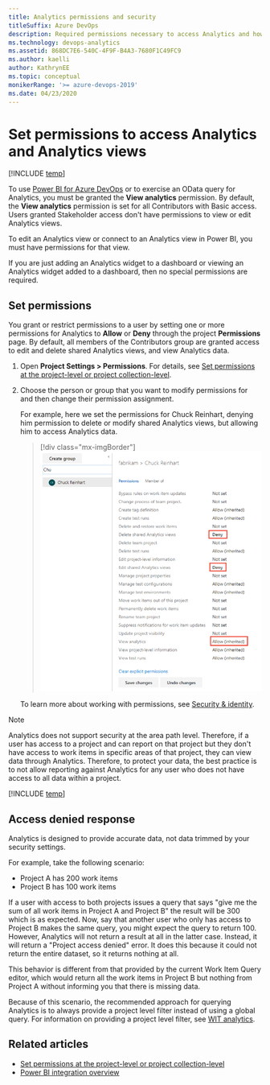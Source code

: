 ```yaml
---
title: Analytics permissions and security
titleSuffix: Azure DevOps     
description: Required permissions necessary to access Analytics and how to handle project access denied errors
ms.technology: devops-analytics
ms.assetid: 868DC7E6-540C-4F9F-B4A3-7680F1C49FC9
ms.author: kaelli
author: KathrynEE
ms.topic: conceptual
monikerRange: '>= azure-devops-2019'
ms.date: 04/23/2020
---
```



# Set permissions to access Analytics and Analytics views

[!INCLUDE [temp](../includes/version-azure-devops.md)]

To use [Power BI for Azure DevOps](overview.md) or to exercise an OData query for Analytics, you must be granted the **View analytics** permission. By default, the **View analytics** permission is set for all Contributors with Basic access. Users granted Stakeholder access don't have permissions to view or edit Analytics views.  

To edit an Analytics view or connect to an Analytics view in Power BI, you must have permissions for that view. 

If you are just adding an Analytics widget to a dashboard or viewing an Analytics widget added to a dashboard, then no special permissions are required. 

## Set permissions 

You grant or restrict permissions to a user by setting one or more permissions for Analytics to **Allow** or **Deny** through the project **Permissions** page. By default, all members of the Contributors group are granted access to edit and delete shared Analytics views, and view Analytics data.  
  
1. Open **Project Settings > Permissions**. For details, see [Set permissions at the project-level or project collection-level](../../organizations/security/set-project-collection-level-permissions.md). 
  
1. Choose the person or group that you want to modify permissions for and then change their permission assignment. 

	For example, here we set the permissions for Chuck Reinhart, denying him permission to delete or modify shared Analytics views, but allowing him to access Analytics data. 

	> [!div class="mx-imgBorder"]  
	> ![Project Settings>Security>User>Permissions dialog, set Analytics permissions](media/analytics-security-permissions.png) 

	To learn more about working with permissions, see [Security & identity](../../organizations/security/about-security-identity.md).

> [!NOTE]  
> Analytics does not support security at the area path level. Therefore, if a user has access to a project and can report on that project but they don't have access to work items in specific areas of that project, they can view data through Analytics. Therefore, to protect your data, the best practice is to not allow reporting against Analytics for any user who does not have access to all data within a project.  


[!INCLUDE [temp](includes/manage-shared-view-permissions.md)]


<a name="access-denied"></a>

## Access denied response 

Analytics is designed to provide accurate data, not data trimmed by your security settings.  

For example, take the following scenario:

- Project A has 200 work items  
- Project B has 100 work items  

If a user with access to both projects issues a query that says "give me the sum of all work items in Project A
and Project B" the result will be 300 which is as expected. Now, say that another user who only has access to
Project B makes the same query, you might expect the query to return 100. However, Analytics will not return
a result at all in the latter case. Instead, it will return a "Project access denied" error. It does this because it could not return the entire dataset, so it returns nothing at all.  

This behavior is different from that provided by the current Work Item Query editor, which would return all
the work items in Project B but nothing from Project A without informing you that there is missing data. 

Because of this scenario, the recommended approach for querying Analytics is to always provide
a project level filter instead of using a global query. For information on providing a project level filter, see [WIT analytics](../extend-analytics/wit-analytics.md).

## Related articles 

-  [Set permissions at the project-level or project collection-level](../../organizations/security/set-project-collection-level-permissions.md)
-  [Power BI integration overview](overview.md)